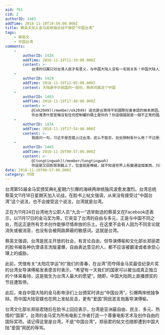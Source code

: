 ```yaml
---
aid: 761
cid: 2
authorID: 1403
addTime: 2018-11-18T19:50:00.000Z
title: 蔡英文加入金马奖统独论战不接受“中国台湾”
tags:
    - 蔡英文
    - 中国台湾
comments:
    -
        authorID: 1428
        addTime: 2018-11-19T11:19:00.000Z
        content: >-
            台湾的归属只对台湾人民才有意义，与中国大陆人没有一毛钱关系！中国大陆人又不居住在台湾，整天望着海那边叫嚣台湾回归中国，有什么意义呢？你关心别人那么多闲事干什么？这同你整天瞅着你邻居家老婆漂亮幻想把她搞到手是一个做法。“台湾属于中国”这种说法是中共长期对中国民众洗脑、麻痹中国民众造成的结果，如果你从小被经常教育、被灌输说“地球属于中国！中共要统一全球”那么你就会认为地球属于中国，其实中共一天都没有统治过台湾，反而日本统治过台湾一段时期，如果真要论台湾归属，日本比中国反而更有反言权！
    -
        authorID: 1429
        addTime: 2018-11-19T12:05:00.000Z
        content: 大陆是中华民国的一部份，两岸同属这个中国
    -
        authorID: 1403
        addTime: 2018-11-19T17:40:00.000Z
        content: >-
            @[ok2049](/member/ok2049) 這也是台灣得不到國際社會承認的根本原因。
            你台灣憑什麼宣稱沒有任何控制權的領土是你的？你這個國就是一個不正常的國。台灣正常化必須修憲，如同日本正常化，也必須修憲那樣。
    -
        authorID: 1434
        addTime: 2018-11-19T17:54:00.000Z
        content: >-
            我就问一句，习近平是否踏上过台湾，这么不能忍，处处限制有什么用？不过是打击一下台独而已，然而台独不会消失，只要一天你没踏上台湾。这么有本事为什么要靠金钱维持自己的外交和从台湾挖外交呢，中国外汇储备必须每年砸出很多才可以，没有钱，穆斯林世界第一时间跑出来说新疆再教育营当今纳粹集中营，还说不是钱，不是钱穆斯林世界会沉默吗？一个国家外汇不断流失，还觉得很骄傲，中国也不是正常国家。正常国家天天砸钱有意思啊。中国享受多边贸易的优势，做出的事情又总和西方作对，还一言不合就谴责，小心外资全撤让你知道外汇储备不够的感觉。川普发起的保护主义很好，有些国家利用多边但是世界其他国家没感受到自己的利益。要求中国承担发达国家义务，中国说自己人均水平低。你自己人均低你还老和发达国家争什么？老老实实发展去，还一带一路海上丝绸之路，帮穷国家，每年砸钱为了第三世界选票，我看不出来做了这么多的国家不能承担发达国家义务。
    -
        authorID: 1403
        addTime: 2018-11-20T00:57:00.000Z
        content: >-
            @[tongtingwah](/member/tongtingwah)
            你這是又回到貿易戰上了。包皇就是棒槌，就不知道世界上有變通這個東西，只顧面子和美國死拼。
date: 2018-11-20T00:57:00.000Z
category: 时政
---
```


台湾第55届金马奖颁奖典礼星期六引爆的海峡两岸统独风波愈发激烈。台湾总统蔡英文11月18日星期天加入论战，在脸书上帖文强调，从来没有接受过“中国台湾”这个说法，也不会接受这个说法，台湾就是台湾。

正在为11月24日台湾地方公职人员“九合一”选举助选的蔡英文在Facebook还表示，以11月17日的金马奖为荣，它突显了台湾的自由与多元，正是与中国不同之处，而这正是所有艺术创作能够尽情奔放的乐土。在这里不会有人因为不同言论就消失或被消音，也没有会被网路屏蔽的敏感词。这就是台湾。

蔡英文强调，台湾是民主开放的社会，有言论自由，但导演傅榆和文化部长郑丽君的脸书被各种仇恨语言洗版灌爆，自由表达意见的人，都不应该被霸凌或者承受心理上的威胁。

此前，凭借有关“太阳花学运”的“我们的青春，在台湾”而夺得金马奖最佳纪录片奖的台湾女导演傅榆发表感言时表示，“希望有一天我们的国家可以被当成真正独立的个体来看待，这是我生为台湾人最大的愿望”。随即，中国大陆网上直播颁奖的节目遭暂停。

此后，来自中国大陆的金马影帝涂们上台颁奖时讲出“中国台湾”，引爆两岸统独争辩。而中国大陆官媒也在网上发帖反击，更有“爱国”网民恶言炮轰导演傅榆。

台湾文化部长郑丽君随后在脸书上回应表示，台湾是亚洲最自由、民主、多元、热情的“国家”。台湾的金马奖为所有电影工作者打造一个尊重电影艺术及创作自由的国际奖项。请记得这里是台湾，不是“中国台湾”。郑丽君的帖文也随即遭到中国大陆“爱国”网民的辱骂。
